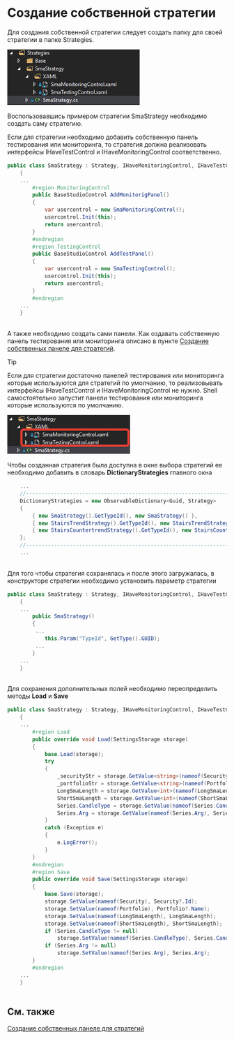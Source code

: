 # Создание собственной стратегии

Для создания собственной стратегии следует создать папку для своей стратегии в папке Strategies.

![Shell custom strategy 00](../../images/shell_custom_strategy_00.png)

Воспользовавшись примером стратегии SmaStrategy необходимо создать саму стратегию.

Если для стратегии необходимо добавить собственную панель тестирования или мониторинга, то стратегия должна реализовать интерфейсы IHaveTestControl и IHaveMonitoringControl соответственно. 

```cs
public class SmaStrategy : Strategy, IHaveMonitoringControl, IHaveTestControl
	{
	...
		#region MonitoringControl
		public BaseStudioControl AddMonitorigPanel()
		{
			var usercontrol = new SmaMonitoringControl();
			usercontrol.Init(this);
			return usercontrol;
		}
		#endregion
		#region TestingControl
		public BaseStudioControl AddTestPanel()
		{
			var usercontrol = new SmaTestingControl();
			usercontrol.Init(this);
			return usercontrol;
		}
		#endregion
	...	
	}
		
```

А также необходимо создать сами панели. Как оздавать собственную панель тестирования или мониторинга описано в пункте [Создание собственных панеле для стратегий](create_strategy_panel.md).

> [!TIP]
> Если для стратегии достаточно панелей тестирования или мониторинга которые используются для стратегий по умолчанию, то реализовывать интерфейсы IHaveTestControl и IHaveMonitoringControl не нужно. Shell самостоятельно запустит панели тестирования или мониторинга которые используются по умолчанию. 

![Shell custom strategy 01](../../images/shell_custom_strategy_01.png)

Чтобы созданная стратегия была доступна в окне выбора стратегий ее необходимо добавить в словарь **DictionaryStrategies** главного окна 

```cs
	...
	//---------------------------------------------------------------------
	DictionaryStrategies = new ObservableDictionary<Guid, Strategy>
	{
		{ new SmaStrategy().GetTypeId(), new SmaStrategy() },
		{ new StairsTrendStrategy().GetTypeId(), new StairsTrendStrategy() },
		{ new StairsCountertrendStrategy().GetTypeId(), new StairsCountertrendStrategy() }
	};
	//---------------------------------------------------------------------
	...	
		
```

Для того чтобы стратегия сохранялась и после этого загружалась, в конструкторе стратегии необходимо установить параметр стратегии

```cs
public class SmaStrategy : Strategy, IHaveMonitoringControl, IHaveTestControl
	{
	...
		public SmaStrategy()
		{
         ...
			this.Param("TypeId", GetType().GUID);
         ...
		}
	...	
	}
		
```

Для сохранения дополнительных полей необходимо переопределить методы **Load** и **Save**

```cs
public class SmaStrategy : Strategy, IHaveMonitoringControl, IHaveTestControl
	{
	...
		#region Load
		public override void Load(SettingsStorage storage)
		{
			base.Load(storage);
			try
			{
				_securityStr = storage.GetValue<string>(nameof(Security));
				_portfolioStr = storage.GetValue<string>(nameof(Portfolio));
				LongSmaLength = storage.GetValue<int>(nameof(LongSmaLength));
				ShortSmaLength = storage.GetValue<int>(nameof(ShortSmaLength));
				Series.CandleType = storage.GetValue(nameof(Series.CandleType), Series.CandleType);
				Series.Arg = storage.GetValue(nameof(Series.Arg), Series.Arg);
			}
			catch (Exception e)
			{
				e.LogError();
			}
		}
		#endregion
		#region Save
		public override void Save(SettingsStorage storage)
		{
			base.Save(storage);
			storage.SetValue(nameof(Security), Security?.Id);
			storage.SetValue(nameof(Portfolio), Portfolio?.Name);
			storage.SetValue(nameof(LongSmaLength), LongSmaLength);
			storage.SetValue(nameof(ShortSmaLength), ShortSmaLength);
			if (Series.CandleType != null)
				storage.SetValue(nameof(Series.CandleType), Series.CandleType.GetTypeName(false));
			if (Series.Arg != null)
				storage.SetValue(nameof(Series.Arg), Series.Arg);
		}
		#endregion
	...	
	}
		
```

## См. также

[Создание собственных панеле для стратегий](create_strategy_panel.md)
